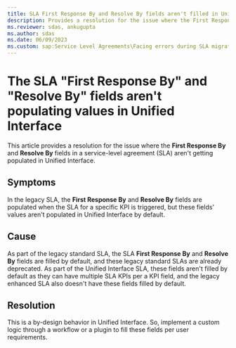 ```yaml
---
title: SLA First Response By and Resolve By fields aren't filled in Unified Interface
description: Provides a resolution for the issue where the First Response By and Resolve By fields aren't populating values in the Unified Interface SLA.
ms.reviewer: sdas, ankugupta
ms.author: sdas
ms.date: 06/09/2023
ms.custom: sap:Service Level Agreements\Facing errors during SLA migration
---
```

# The SLA "First Response By" and "Resolve By" fields aren't populating values in Unified Interface

This article provides a resolution for the issue where the **First Response By** and **Resolve By** fields in a service-level agreement (SLA) aren't getting populated in Unified Interface.

## Symptoms

In the legacy SLA, the **First Response By** and **Resolve By** fields are populated when the SLA for a specific KPI is triggered, but these fields' values aren't populated in Unified Interface by default.

## Cause

As part of the legacy standard SLA, the SLA **First Response By** and **Resolve By** fields are filled by default, and these legacy standard SLAs are already deprecated. As part of the Unified Interface SLA, these fields aren't filled by default as they can have multiple SLA KPIs per a KPI field, and the legacy enhanced SLA also doesn't have these fields filled by default.

## Resolution

This is a by-design behavior in Unified Interface. So, implement a custom logic through a workflow or a plugin to fill these fields per user requirements.